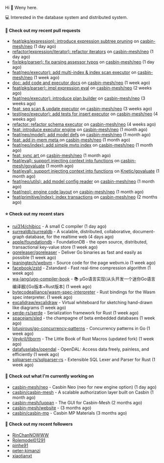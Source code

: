 Hi 👋 Weny here.

💻 Interested in the database system and distributed system.

#### 🔨 Check out my recent pull requests

- [feat(pkg/expression): introduce expression subtree pruning](https://github.com/casbin-mesh/neo/pull/61) on [casbin-mesh/neo](https://github.com/casbin-mesh/neo) (1 day ago)
- [refactor(expression/iterator): refactor iterators](https://github.com/casbin-mesh/neo/pull/60) on [casbin-mesh/neo](https://github.com/casbin-mesh/neo) (1 day ago)
- [fix(pkg/parser): fix parsing assessor typos](https://github.com/casbin-mesh/neo/pull/59) on [casbin-mesh/neo](https://github.com/casbin-mesh/neo) (1 day ago)
- [feat(neo/executor): add multi-index &amp; index scan executor](https://github.com/casbin-mesh/neo/pull/57) on [casbin-mesh/neo](https://github.com/casbin-mesh/neo) (1 week ago)
- [doc: add code and executor docs](https://github.com/casbin-mesh/neo/pull/55) on [casbin-mesh/neo](https://github.com/casbin-mesh/neo) (1 week ago)
- [feat(pkg/parser): impl expression eval](https://github.com/casbin-mesh/neo/pull/54) on [casbin-mesh/neo](https://github.com/casbin-mesh/neo) (2 weeks ago)
- [feat(neo/executor): introduce plan builder](https://github.com/casbin-mesh/neo/pull/52) on [casbin-mesh/neo](https://github.com/casbin-mesh/neo) (3 weeks ago)
- [feat: seq scan &amp; update executor](https://github.com/casbin-mesh/neo/pull/49) on [casbin-mesh/neo](https://github.com/casbin-mesh/neo) (3 weeks ago)
- [test(neo/executor): add tests for insert executor](https://github.com/casbin-mesh/neo/pull/48) on [casbin-mesh/neo](https://github.com/casbin-mesh/neo) (4 weeks ago)
- [refactor: refactor schema executor](https://github.com/casbin-mesh/neo/pull/47) on [casbin-mesh/neo](https://github.com/casbin-mesh/neo) (4 weeks ago)
- [feat: introduce executor engine](https://github.com/casbin-mesh/neo/pull/43) on [casbin-mesh/neo](https://github.com/casbin-mesh/neo) (1 month ago)
- [feat(neo/model): add model defs](https://github.com/casbin-mesh/neo/pull/41) on [casbin-mesh/neo](https://github.com/casbin-mesh/neo) (1 month ago)
- [feat: add in-mem meta ](https://github.com/casbin-mesh/neo/pull/40) on [casbin-mesh/neo](https://github.com/casbin-mesh/neo) (1 month ago)
- [feat(neo/index): add simple mvto index](https://github.com/casbin-mesh/neo/pull/38) on [casbin-mesh/neo](https://github.com/casbin-mesh/neo) (1 month ago)
- [feat: sync art ](https://github.com/casbin-mesh/neo/pull/35) on [casbin-mesh/neo](https://github.com/casbin-mesh/neo) (1 month ago)
- [feat(eval): support injecting context into functions](https://github.com/casbin-mesh/govaluate/pull/1) on [casbin-mesh/govaluate](https://github.com/casbin-mesh/govaluate) (1 month ago)
- [feat(eval): support injecting context into functions](https://github.com/Knetic/govaluate/pull/163) on [Knetic/govaluate](https://github.com/Knetic/govaluate) (1 month ago)
- [feat(neo/utils): add model config reader](https://github.com/casbin-mesh/neo/pull/34) on [casbin-mesh/neo](https://github.com/casbin-mesh/neo) (1 month ago)
- [feat(neo): engine code layout](https://github.com/casbin-mesh/neo/pull/33) on [casbin-mesh/neo](https://github.com/casbin-mesh/neo) (1 month ago)
- [feat(primitive/index): index transactions](https://github.com/casbin-mesh/neo/pull/32) on [casbin-mesh/neo](https://github.com/casbin-mesh/neo) (2 months ago)

#### ⭐ Check out my recent stars

- [rui314/chibicc](https://github.com/rui314/chibicc) - A small C compiler (1 day ago)
- [surrealdb/surrealdb](https://github.com/surrealdb/surrealdb) - A scalable, distributed, collaborative, document-graph database, for the realtime web (4 days ago)
- [apple/foundationdb](https://github.com/apple/foundationdb) - FoundationDB - the open source, distributed, transactional key-value store (1 week ago)
- [goreleaser/goreleaser](https://github.com/goreleaser/goreleaser) - Deliver Go binaries as fast and easily as possible (1 week ago)
- [leaningtech/webvm](https://github.com/leaningtech/webvm) - Source code for the page webvm.io (1 week ago)
- [facebook/zstd](https://github.com/facebook/zstd) - Zstandard - Fast real-time compression algorithm (1 week ago)
- [wa-lang/ugo-compiler-book](https://github.com/wa-lang/ugo-compiler-book) - :books: µGo语言实现(从头开发一个迷你Go语言编译器)[Go版本&#43;Rust版本] (1 week ago)
- [bytecodealliance/wasm-spec-interpreter](https://github.com/bytecodealliance/wasm-spec-interpreter) - Rust bindings for the Wasm spec interpreter. (1 week ago)
- [excalidraw/excalidraw](https://github.com/excalidraw/excalidraw) - Virtual whiteboard for sketching hand-drawn like diagrams (1 week ago)
- [serde-rs/serde](https://github.com/serde-rs/serde) - Serialization framework for Rust (1 week ago)
- [spacejam/sled](https://github.com/spacejam/sled) - the champagne of beta embedded databases (1 week ago)
- [lotusirous/go-concurrency-patterns](https://github.com/lotusirous/go-concurrency-patterns) - Concurrency patterns in Go (1 week ago)
- [Veykril/tlborm](https://github.com/Veykril/tlborm) - The Little Book of Rust Macros (updated fork)  (1 week ago)
- [datafuselabs/opendal](https://github.com/datafuselabs/opendal) - OpenDAL: Access data freely, painless, and efficiently (1 week ago)
- [sqlparser-rs/sqlparser-rs](https://github.com/sqlparser-rs/sqlparser-rs) - Extensible SQL Lexer and Parser for Rust (1 week ago)

#### 👷 Check out what I'm currently working on

- [casbin-mesh/neo](https://github.com/casbin-mesh/neo) - Casbin Neo (neo for new engine option) (1 day ago)
- [casbin/casbin-mesh](https://github.com/casbin/casbin-mesh) - A scalable authorization layer built on Casbin (1 month ago)
- [casbin-mesh/luopan](https://github.com/casbin-mesh/luopan) - The GUI for Casbin-Mesh (2 months ago)
- [casbin-mesh/website](https://github.com/casbin-mesh/website) -  (3 months ago)
- [casbin/casbin-mp](https://github.com/casbin/casbin-mp) - Casbin MP Materials (3 months ago)

#### 👯 Check out my recent followers

- [RinChanNOWWW](https://github.com/RinChanNOWWW)
- [Rolemodel01291](https://github.com/Rolemodel01291)
- [pinhe91](https://github.com/pinhe91)
- [peter-kimanzi](https://github.com/peter-kimanzi)
- [xiaotianxt](https://github.com/xiaotianxt)


